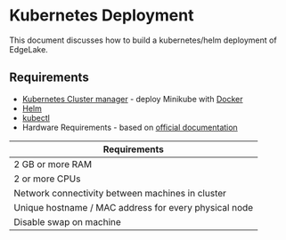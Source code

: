 # Kubernetes Deployment 

This document discusses how to build a kubernetes/helm deployment of EdgeLake.

## Requirements
<ul>
    <li><a href="https://kubernetes.io/docs/tasks/tools/" target="_blank">Kubernetes Cluster manager</a> - deploy Minikube with <a href="https://minikube.sigs.k8s.io/docs/drivers/docker/" target="_blank">Docker</a></li>
    <li><a href="https://helm.sh/" target="_blank">Helm</a></li>
    <li><a href="https://kubernetes.io/docs/reference/kubectl/" target="_blank">kubectl</a></li>
    <li>Hardware Requirements - based on <a href="https://kubernetes.io/docs/setup/production-environment/tools/kubeadm/install-kubeadm/#before-you-begin" target="_blank">official documentation</a></li>
</ul>

<table>
    <thead>
        <tr>
            <th><b>Requirements</b></th>
        </tr>
    </thead>
    <tbody>
        <tr>
            <td>2 GB or more RAM</td>
        </tr>
        <tr>
            <td>2 or more CPUs</td>
        </tr>
        <tr>
            <td>Network connectivity between machines in cluster</td>
        </tr>
        <tr>
            <td>Unique hostname / MAC address for every physical node</td>
        </tr>
        <tr>
            <td>Disable swap on machine</td>
        </tr>
    </tbody>
</table>
